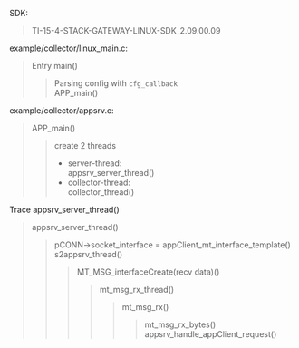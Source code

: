 
SDK: 
> TI-15-4-STACK-GATEWAY-LINUX-SDK_2.09.00.09

example/collector/linux_main.c: 
> Entry main()
> 
> > Parsing config with `cfg_callback`    
> > APP_main()
> > 
> 

example/collector/appsrv.c:  
> APP_main()
> 
> >  create 2 threads
> >  - server-thread:     
       appsrv_server_thread()
> >  - collector-thread:   
       collector_thread()
> > 
> 

Trace appsrv_server_thread()    
> appsrv_server_thread()    
>> pCONN->socket_interface = appClient_mt_interface_template()    
>> s2appsrv_thread()    
>>> MT_MSG_interfaceCreate(recv data)()
>>>> mt_msg_rx_thread()    
>>>>> mt_msg_rx()    
>>>>>> mt_msg_rx_bytes()    
>>> appsrv_handle_appClient_request()    
> > 
> 
